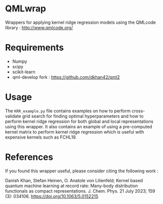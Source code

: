 # QMLwrap
Wrappers for applying kernel ridge regression models using the QMLcode library : http://www.qmlcode.org/

# Requirements
* Numpy
* scipy
* scikit-learn
* qml-develop fork : https://github.com/dkhan42/qml2

# Usage
The `KRR_example.py` file contains examples on how to perform cross-validate grid search for finding optimal hyperparameters and how to perform kernel ridge regression for both global and local representations using this wrapper. It also contains an example of using a pre-computed kernel matrix to perform kernel ridge regression which is useful with expensive kernels such as FCHL19.

# References
If you found this wrapper useful, please consider citing the following work :

Danish Khan, Stefan Heinen, O. Anatole von Lilienfeld; Kernel based quantum machine learning at record rate: Many-body distribution functionals as compact representations. J. Chem. Phys. 21 July 2023; 159 (3): 034106. https://doi.org/10.1063/5.0152215
